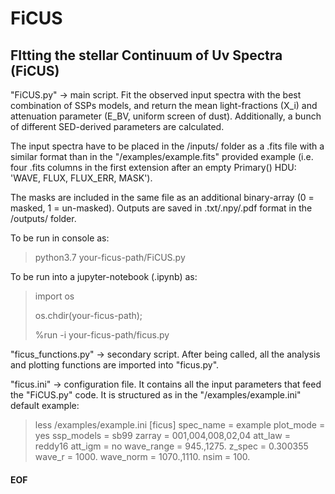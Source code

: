 # FiCUS
## FItting the stellar Continuum of Uv Spectra (FiCUS)


"FiCUS.py" -> main script. 
 Fit the observed input spectra with the best combination of SSPs models, and return 
 the mean light-fractions (X_i) and attenuation parameter (E_BV, uniform screen of dust). 
 Additionally, a bunch of different SED-derived parameters are calculated. 
 
 The input spectra have to be placed in the /inputs/ folder as a .fits file with 
 a similar format than in the "/examples/example.fits" provided example (i.e. four .fits columns 
 in the first extension after an empty Primary() HDU: 'WAVE, FLUX, FLUX_ERR, MASK'). 
 
 The masks are included in the same file as an additional binary-array (0 = masked, 1 = un-masked).
 Outputs are saved in .txt/.npy/.pdf format in the /outputs/ folder.

 To be run in console as:
 > python3.7 your-ficus-path/FiCUS.py
 
 To be run into a jupyter-notebook (.ipynb) as:
 > import os
 > 
 > os.chdir(your-ficus-path);
 > 
 > %run -i your-ficus-path/ficus.py


"ficus_functions.py" -> secondary script. 
 After being called, all the analysis and plotting functions are imported into "ficus.py".


"ficus.ini" -> configuration file. 
 It contains all the input parameters that feed the "FiCUS.py" code.
 It is structured as in the "/examples/example.ini" default example:
 
 > less /examples/example.ini
   [ficus]
    spec_name = example
    plot_mode = yes
    ssp_models = sb99
    zarray = 001,004,008,02,04
    att_law = reddy16
    att_igm = no
    wave_range = 945.,1275.
    z_spec = 0.300355
    wave_r = 1000.
    wave_norm = 1070.,1110.
    nsim = 100.

#### EOF
